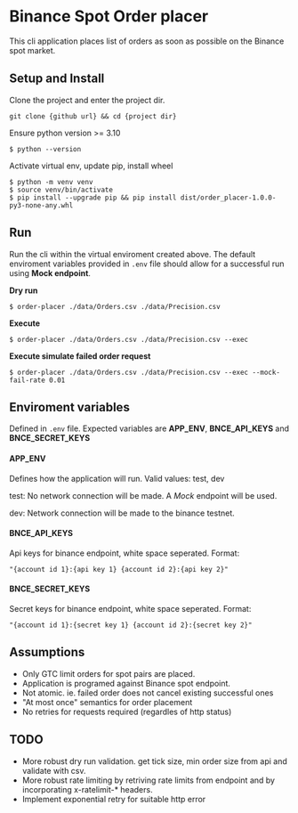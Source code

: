 # Binance Spot Order placer
This cli application places list of orders as soon as possible on the Binance spot market.

## Setup and Install
Clone the project and enter the project dir.
```
git clone {github url} && cd {project dir}
```
Ensure python version >= 3.10
```
$ python --version
```
Activate virtual env, update pip, install wheel
```
$ python -m venv venv  
$ source venv/bin/activate
$ pip install --upgrade pip && pip install dist/order_placer-1.0.0-py3-none-any.whl
```

## Run
Run the cli within the virtual enviroment created above. 
The default enviroment variables provided in `.env` file should allow for a successful run using **Mock endpoint**.

**Dry run**
```
$ order-placer ./data/Orders.csv ./data/Precision.csv
```
**Execute**
```
$ order-placer ./data/Orders.csv ./data/Precision.csv --exec
```

**Execute simulate failed order request**
```
$ order-placer ./data/Orders.csv ./data/Precision.csv --exec --mock-fail-rate 0.01
```
## Enviroment variables
Defined in `.env` file. Expected variables are **APP_ENV**, **BNCE_API_KEYS** and **BNCE_SECRET_KEYS**


#### **APP_ENV**
Defines how the application will run. Valid values: test, dev

test: No network connection will be made. A *Mock* endpoint will be used. 

dev: Network connection will be made to the binance testnet.

#### **BNCE_API_KEYS**
Api keys for binance endpoint, white space seperated. Format: 

`"{account id 1}:{api key 1} {account id 2}:{api key 2}"`

#### **BNCE_SECRET_KEYS**
Secret keys for binance endpoint, white space seperated. Format: 

`"{account id 1}:{secret key 1} {account id 2}:{secret key 2}"`
## Assumptions
- Only GTC limit orders for spot pairs are placed.
- Application is programed against Binance spot endpoint.
- Not atomic. ie. failed order does not cancel existing successful ones
- "At most once" semantics for order placement
- No retries for requests required (regardles of http status)

## TODO 
- More robust dry run validation. get tick size, min order size from api and validate with csv.
- More robust rate limiting by retriving rate limits from endpoint and by incorporating x-ratelimit-* headers.
- Implement exponential retry for suitable http error
